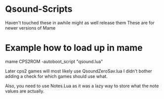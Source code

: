 # Qsound-Scripts
Haven't touched these in awhile might as well release them
These are for newer versions of Mame

# Example how to load up in mame

mame CPS2ROM -autoboot_script "qsound.lua"

Later cps2 games will most likely use QsoundZeroSav.lua I didn't bother adding a check for which games should use what.

Also, you need to use Notes.Lua as it was a lazy way to store what the note values are actually.
